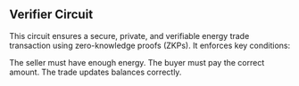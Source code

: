 ## Verifier Circuit

This circuit ensures a secure, private, and verifiable energy trade transaction using zero-knowledge proofs (ZKPs). It enforces key conditions:

The seller must have enough energy.
The buyer must pay the correct amount.
The trade updates balances correctly.
